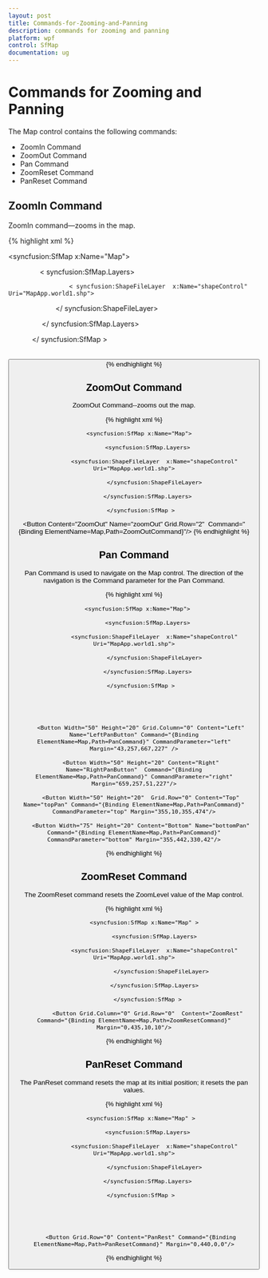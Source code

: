 ```yaml
---
layout: post
title: Commands-for-Zooming-and-Panning
description: commands for zooming and panning
platform: wpf
control: SfMap
documentation: ug
---
```


# Commands for Zooming and Panning

The Map control contains the following commands:

* ZoomIn Command
* ZoomOut Command
* Pan Command
* ZoomReset Command
* PanReset Command

## ZoomIn Command

ZoomIn command—zooms in the map.


{% highlight xml %}




<syncfusion:SfMap x:Name="Map">

                < syncfusion:SfMap.Layers>

                     < syncfusion:ShapeFileLayer  x:Name="shapeControl" Uri="MapApp.world1.shp">

                        </ syncfusion:ShapeFileLayer>

                 </ syncfusion:SfMap.Layers>

            </ syncfusion:SfMap >

         <Button Content="ZoomIn" Name="zoomIn" Grid.Row="0" Command="{Binding ElementName=Map,Path=ZoomInCommand}" VerticalAlignment="Bottom"/>
{% endhighlight %}

## ZoomOut Command

ZoomOut Command--zooms out the map.


{% highlight xml %}




       <syncfusion:SfMap x:Name="Map">

            <syncfusion:SfMap.Layers>

                <syncfusion:ShapeFileLayer  x:Name="shapeControl" Uri="MapApp.world1.shp">

                </syncfusion:ShapeFileLayer>

            </syncfusion:SfMap.Layers>

        </syncfusion:SfMap >

 <Button Content="ZoomOut" Name="zoomOut" Grid.Row="2"  Command="{Binding ElementName=Map,Path=ZoomOutCommand}"/>
{% endhighlight %}

## Pan Command

Pan Command is used to navigate on the Map control. The direction of the navigation is the Command parameter for the Pan Command.


{% highlight xml %}



      <syncfusion:SfMap x:Name="Map">

            <syncfusion:SfMap.Layers>

                <syncfusion:ShapeFileLayer  x:Name="shapeControl" Uri="MapApp.world1.shp">

                </syncfusion:ShapeFileLayer>

            </syncfusion:SfMap.Layers>

        </syncfusion:SfMap >





        <Button Width="50" Height="20" Grid.Column="0" Content="Left" Name="LeftPanButton" Command="{Binding ElementName=Map,Path=PanCommand}" CommandParameter="left" Margin="43,257,667,227" />

        <Button Width="50" Height="20" Content="Right"  Name="RightPanButton"  Command="{Binding ElementName=Map,Path=PanCommand}" CommandParameter="right" Margin="659,257,51,227"/>

        <Button Width="50" Height="20"  Grid.Row="0" Content="Top" Name="topPan" Command="{Binding ElementName=Map,Path=PanCommand}" CommandParameter="top" Margin="355,10,355,474"/>

        <Button Width="75" Height="20" Content="Bottom" Name="bottomPan" Command="{Binding ElementName=Map,Path=PanCommand}" CommandParameter="bottom" Margin="355,442,330,42"/>
{% endhighlight %}

## ZoomReset Command

The ZoomReset command resets the ZoomLevel value of the Map control.


{% highlight xml %}




          <syncfusion:SfMap x:Name="Map" >

                <syncfusion:SfMap.Layers>

                <syncfusion:ShapeFileLayer  x:Name="shapeControl" Uri="MapApp.world1.shp">

                    </syncfusion:ShapeFileLayer>

                </syncfusion:SfMap.Layers>

            </syncfusion:SfMap >

            <Button Grid.Column="0" Grid.Row="0"  Content="ZoomRest" Command="{Binding ElementName=Map,Path=ZoomResetCommand}" Margin="0,435,10,10"/>

{% endhighlight %}

## PanReset Command

The PanReset command resets the map at its initial position; it resets the pan values.


{% highlight xml %}




        <syncfusion:SfMap x:Name="Map" >

            <syncfusion:SfMap.Layers>

                <syncfusion:ShapeFileLayer  x:Name="shapeControl" Uri="MapApp.world1.shp">

                </syncfusion:ShapeFileLayer>

            </syncfusion:SfMap.Layers>

        </syncfusion:SfMap >





        <Button Grid.Row="0" Content="PanRest" Command="{Binding ElementName=Map,Path=PanResetCommand}" Margin="0,440,0,0"/>

{% endhighlight %}

